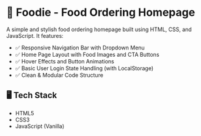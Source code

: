 # 🍴 Foodie - Food Ordering Homepage

A simple and stylish food ordering homepage built using HTML, CSS, and JavaScript. It features:

- ✅ Responsive Navigation Bar with Dropdown Menu
- ✅ Home Page Layout with Food Images and CTA Buttons
- ✅ Hover Effects and Button Animations
- ✅ Basic User Login State Handling (with LocalStorage)
- ✅ Clean & Modular Code Structure

## 🖥️ Tech Stack
- HTML5
- CSS3
- JavaScript (Vanilla)
